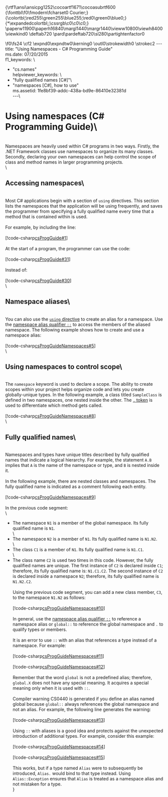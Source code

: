 {\rtf1\ansi\ansicpg1252\cocoartf1671\cocoasubrtf600
{\fonttbl\f0\fmodern\fcharset0 Courier;}
{\colortbl;\red255\green255\blue255;\red0\green0\blue0;}
{\*\expandedcolortbl;;\cssrgb\c0\c0\c0;}
\paperw11900\paperh16840\margl1440\margr1440\vieww10800\viewh8400\viewkind0
\deftab720
\pard\pardeftab720\sl280\partightenfactor0

\f0\fs24 \cf2 \expnd0\expndtw0\kerning0
\outl0\strokewidth0 \strokec2 ---\
title: "Using Namespaces - C# Programming Guide"\
ms.date: 07/20/2015\
f1_keywords: \
  - "cs.names"\
helpviewer_keywords: \
  - "fully qualified names [C#]"\
  - "namespaces [C#], how to use"\
ms.assetid: 1fe8bf39-addc-438a-bd9e-86410e32381d\
---\
# Using namespaces (C# Programming Guide)\
\
Namespaces are heavily used within C# programs in two ways. Firstly, the .NET Framework classes use namespaces to organize its many classes. Secondly, declaring your own namespaces can help control the scope of class and method names in larger programming projects.  \
  \
## Accessing namespaces\
\
 Most C# applications begin with a section of `using` directives. This section lists the namespaces that the application will be using frequently, and saves the programmer from specifying a fully qualified name every time that a method that is contained within is used.  \
  \
 For example, by including the line:  \
  \
 [!code-csharp[csProgGuide#1](~/samples/snippets/csharp/VS_Snippets_VBCSharp/csProgGuide/CS/using.cs#1)]  \
  \
 At the start of a program, the programmer can use the code:  \
  \
 [!code-csharp[csProgGuide#31](~/samples/snippets/csharp/VS_Snippets_VBCSharp/csProgGuide/CS/progGuide.cs#31)]  \
  \
 Instead of:  \
  \
 [!code-csharp[csProgGuide#30](~/samples/snippets/csharp/VS_Snippets_VBCSharp/csProgGuide/CS/progGuide.cs#30)]  \
  \
## Namespace aliases\
\
 You can also use the [`using` directive](../../language-reference/keywords/using-directive.md) to create an alias for a namespace. Use the [namespace alias qualifier `::`](../../language-reference/operators/namespace-alias-qualifier.md) to access the members of the aliased namespace. The following example shows how to create and use a namespace alias:\
  \
[!code-csharp[csProgGuideNamespaces#5](~/samples/snippets/csharp/VS_Snippets_VBCSharp/csProgGuideNamespaces/CS/Namespaces.cs#5)]\
  \
## Using namespaces to control scope\
\
 The `namespace` keyword is used to declare a scope. The ability to create scopes within your project helps organize code and lets you create globally-unique types. In the following example, a class titled `SampleClass` is defined in two namespaces, one nested inside the other. The [`.` token](../../language-reference/operators/member-access-operators.md#member-access-expression-) is used to differentiate which method gets called.  \
  \
 [!code-csharp[csProgGuideNamespaces#8](~/samples/snippets/csharp/VS_Snippets_VBCSharp/csProgGuideNamespaces/CS/Namespaces.cs#8)]  \
  \
## Fully qualified names\
\
 Namespaces and types have unique titles described by fully qualified names that indicate a logical hierarchy. For example, the statement `A.B` implies that `A` is the name of the namespace or type, and `B` is nested inside it.  \
  \
 In the following example, there are nested classes and namespaces. The fully qualified name is indicated as a comment following each entity.  \
  \
 [!code-csharp[csProgGuideNamespaces#9](~/samples/snippets/csharp/VS_Snippets_VBCSharp/csProgGuideNamespaces/CS/Namespaces.cs#9)]  \
  \
 In the previous code segment:  \
  \
- The namespace `N1` is a member of the global namespace. Its fully qualified name is `N1`.  \
  \
- The namespace `N2` is a member of `N1`. Its fully qualified name is `N1.N2`.  \
  \
- The class `C1` is a member of `N1`. Its fully qualified name is `N1.C1`.  \
  \
- The class name `C2` is used two times in this code. However, the fully qualified names are unique. The first instance of `C2` is declared inside `C1`; therefore, its fully qualified name is: `N1.C1.C2`. The second instance of `C2` is declared inside a namespace `N2`; therefore, its fully qualified name is `N1.N2.C2`.  \
  \
 Using the previous code segment, you can add a new class member, `C3`, to the namespace `N1.N2` as follows:  \
  \
 [!code-csharp[csProgGuideNamespaces#10](~/samples/snippets/csharp/VS_Snippets_VBCSharp/csProgGuideNamespaces/CS/Namespaces.cs#10)]  \
  \
 In general, use the [namespace alias qualifier `::`](../../language-reference/operators/namespace-alias-qualifier.md) to reference a namespace alias or `global::` to reference the global namespace and `.` to qualify types or members.  \
  \
 It is an error to use `::` with an alias that references a type instead of a namespace. For example:  \
  \
 [!code-csharp[csProgGuideNamespaces#11](~/samples/snippets/csharp/VS_Snippets_VBCSharp/csProgGuideNamespaces/CS/Namespaces2.cs#11)]  \
  \
 [!code-csharp[csProgGuideNamespaces#12](~/samples/snippets/csharp/VS_Snippets_VBCSharp/csProgGuideNamespaces/CS/Namespaces2.cs#12)]  \
  \
 Remember that the word `global` is not a predefined alias; therefore, `global.X` does not have any special meaning. It acquires a special meaning only when it is used with `::`.  \
  \
 Compiler warning CS0440 is generated if you define an alias named global because `global::` always references the global namespace and not an alias. For example, the following line generates the warning:  \
  \
 [!code-csharp[csProgGuideNamespaces#13](~/samples/snippets/csharp/VS_Snippets_VBCSharp/csProgGuideNamespaces/CS/Namespaces2.cs#13)]  \
  \
 Using `::` with aliases is a good idea and protects against the unexpected introduction of additional types. For example, consider this example:  \
  \
 [!code-csharp[csProgGuideNamespaces#14](~/samples/snippets/csharp/VS_Snippets_VBCSharp/csProgGuideNamespaces/CS/Namespaces.cs#14)]  \
  \
 [!code-csharp[csProgGuideNamespaces#15](~/samples/snippets/csharp/VS_Snippets_VBCSharp/csProgGuideNamespaces/CS/Namespaces.cs#15)]  \
  \
 This works, but if a type named `Alias` were to subsequently be introduced, `Alias.` would bind to that type instead. Using `Alias::Exception` ensures that `Alias` is treated as a namespace alias and not mistaken for a type.  \
}